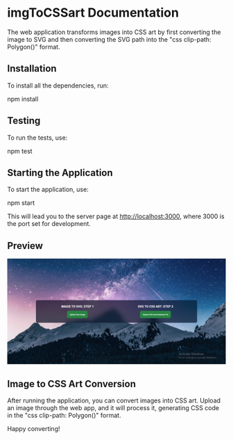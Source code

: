 # imgToCSSart Documentation

The web application transforms images into CSS art by first converting the image to SVG and then converting the SVG path into the "css clip-path: Polygon()" format.

## Installation

To install all the dependencies, run:

npm install

## Testing

To run the tests, use:

npm test

## Starting the Application

To start the application, use:

npm start

This will lead you to the server page at [http://localhost:3000](http://localhost:3000), where 3000 is the port set for development.

## Preview

![Preview](./assets/img-to-css-art.png)

## Image to CSS Art Conversion

After running the application, you can convert images into CSS art. Upload an image through the web app, and it will process it, generating CSS code in the "css clip-path: Polygon()" format.

Happy converting!
